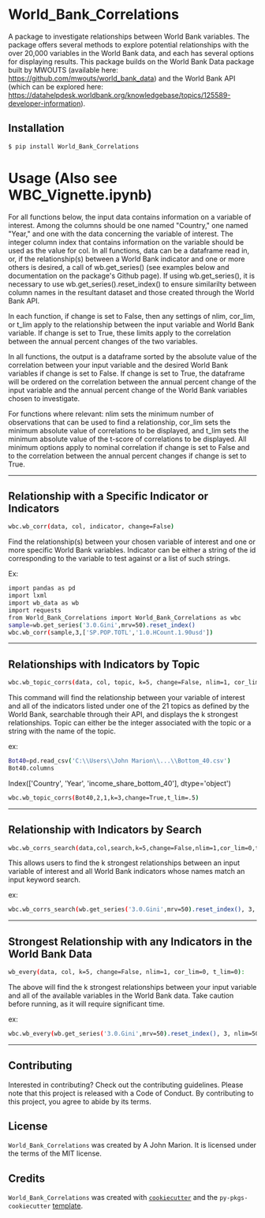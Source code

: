 # World_Bank_Correlations

A package to investigate relationships between World Bank variables. The package offers several methods to explore potential relationships with the over 20,000 variables in the World Bank data, and each has several options for displaying results. This package builds on the World Bank Data package built by MWOUTS (available here: https://github.com/mwouts/world_bank_data) and the World Bank API (which can be explored here: https://datahelpdesk.worldbank.org/knowledgebase/topics/125589-developer-information).

## Installation

```bash
$ pip install World_Bank_Correlations
```

# Usage (Also see WBC_Vignette.ipynb)

For all functions below, the input data contains information on a variable of interest. Among the columns should be one named "Country," one named "Year," and one with the data concerning the variable of interest. The integer column index that contains information on the variable should be used as the value for col. In all functions, data can be a dataframe read in, or, if the relationship(s) between a World Bank indicator and one or more others is desired, a call of wb.get_series() (see examples below and documentation on the package's Github page). If using wb.get_series(), it is necessary to use wb.get_series().reset_index() to ensure similarilty between column names in the resultant dataset and those created through the World Bank API. 

In each function, if change is set to False, then any settings of nlim, cor_lim, or t_lim apply to the relationship between the input variable and World Bank variable. If change is set to True, these limits apply to the correlation between the annual percent changes of the two variables.

In all functions, the output is a dataframe sorted by the absolute value of the correlation between your input variable and the desired World Bank variables if change is set to False. If change is set to True, the dataframe will be ordered on the correlation between the annual percent change of the input variable and the annual percent change of the World Bank variables chosen to investigate. 

For functions where relevant: nlim sets the minimum number of observations that can be used to find a relationship, cor_lim sets the minimum absolute value of correlations to be displayed, and t_lim sets the minimum absolute value of the t-score of correlations to be displayed. All minimum options apply to nominal correlation if change is set to False and to the correlation between the annual percent changes if change is set to True. 

---

## Relationship with a Specific Indicator or Indicators

```bash
wbc.wb_corr(data, col, indicator, change=False)
```

Find the relationship(s) between your chosen variable of interest and one or more specific World Bank variables. Indicator can be either a string of the id corresponding to the variable to test against or a list of such strings.

Ex:
```bash
import pandas as pd
import lxml
import wb_data as wb
import requests
from World_Bank_Correlations import World_Bank_Correlations as wbc
sample=wb.get_series('3.0.Gini',mrv=50).reset_index()
wbc.wb_corr(sample,3,['SP.POP.TOTL','1.0.HCount.1.90usd'])
```

---

## Relationships with Indicators by Topic
```bash
wbc.wb_topic_corrs(data, col, topic, k=5, change=False, nlim=1, cor_lim=0, t_lim=0)
```
This command will find the relationship between your variable of interest and all of the indicators listed under one of the 21 topics as defined by the World Bank, searchable through their API, and displays the k strongest relationships. Topic can either be the integer associated with the topic or a string with the name of the topic. 


ex:
```bash
Bot40=pd.read_csv('C:\\Users\\John Marion\\...\\Bottom_40.csv')
Bot40.columns
```
Index(['Country', 'Year', 'income_share_bottom_40'], dtype='object')

```bash
wbc.wb_topic_corrs(Bot40,2,1,k=3,change=True,t_lim=.5)
```

---

## Relationship with Indicators by Search

```bash
wbc.wb_corrs_search(data,col,search,k=5,change=False,nlim=1,cor_lim=0,t_lim=0)
```
This allows users to find the k strongest relationships between an input variable of interest and all World Bank indicators whose names match an input keyword search. 

ex:
```bash
wbc.wb_corrs_search(wb.get_series('3.0.Gini',mrv=50).reset_index(), 3, "income share", n_lim=25)
```

---

## Strongest Relationship with any Indicators in the World Bank Data

```bash
wb_every(data, col, k=5, change=False, nlim=1, cor_lim=0, t_lim=0):
```
The above will find the k strongest relationships between your input variable and all of the available variables in the World Bank data. Take caution before running, as it will require significant time. 

ex: 
```bash
wbc.wb_every(wb.get_series('3.0.Gini',mrv=50).reset_index(), 3, nlim=50)
```

---

## Contributing

Interested in contributing? Check out the contributing guidelines. Please note that this project is released with a Code of Conduct. By contributing to this project, you agree to abide by its terms.

## License

`World_Bank_Correlations` was created by A John Marion. It is licensed under the terms of the MIT license.

## Credits

`World_Bank_Correlations` was created with [`cookiecutter`](https://cookiecutter.readthedocs.io/en/latest/) and the `py-pkgs-cookiecutter` [template](https://github.com/py-pkgs/py-pkgs-cookiecutter).
